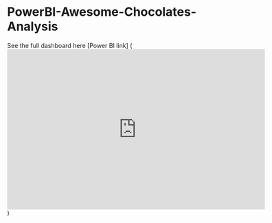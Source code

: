 # PowerBI-Awesome-Chocolates-Analysis

See the full dashboard here [Power BI link] (<iframe title="Awesome Chocolates Analysis" width="600" height="373.5" src="https://app.powerbi.com/view?r=eyJrIjoiZDQ2ODg0OGItZmE4My00NWJkLWExMjAtNTA0OWNiNTExNGQzIiwidCI6IjUwYWY1MWI4LWVmZjItNDIxYi04NDI1LWQ5NWQ0OGQyOWM1ZSJ9" frameborder="0" allowFullScreen="true"></iframe>)

